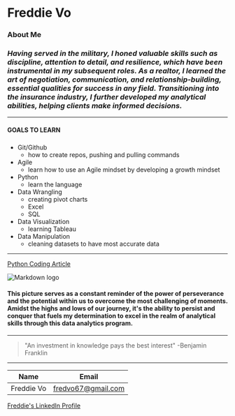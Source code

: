 <!--Headings-->
# Freddie Vo

###  **About Me**
### *Having served in the military, I honed valuable skills such as discipline, attention to detail, and resilience, which have been instrumental in my subsequent roles. As a realtor, I learned the art of negotiation, communication, and relationship-building, essential qualities for success in any field. Transitioning into the insurance industry, I further developed my analytical abilities, helping clients make informed decisions.*
---

#### GOALS TO  LEARN
##### 
* Git/Github
    * how to create repos, pushing and pulling commands
* Agile
    * learn how to use an Agile mindset by developing a growth mindset
* Python
    * learn the language
* Data Wrangling
    * creating pivot charts
    * Excel
     * SQL
* Data Visualization
    * learning Tableau
* Data Manipulation
    * cleaning datasets to have most accurate data

   

---




[Python Coding Article](https://www.codecademy.com/article/data-visualizations-for-messy-data)




![Markdown logo](https://www.meme-arsenal.com/memes/89dfc0beeb04db61d1f5b4804bd1a085.jpg)


#### This picture serves as a constant reminder of the power of perseverance and the potential within us to overcome the most challenging of moments. Amidst the highs and lows of our journey, it's the ability to persist and conquer that fuels my determination to excel in the realm of analytical skills through this data analytics program.
---
>"An investment in knowledge pays the best interest"
-Benjamin Franklin
___

| Name | Email   |
| ---   | --- | 
| Freddie Vo | fredvo67@gmail.com   |
[Freddie's LinkedIn Profile][LinkedIn]

[LinkedIn]: https://www.linkedin.com/in/fred-vo-7bb80a147

